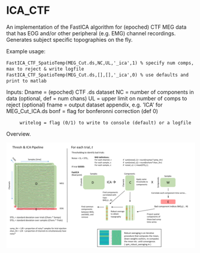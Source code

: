 # ICA_CTF

An implementation of the FastICA algorithm for (epoched) CTF MEG data that has EOG and/or other peripheral (e.g. EMG) channel recordings. Generates subject specific topographies on the fly.

Example usage:
```
FastICA_CTF_SpatioTemp(MEG_Cut.ds,NC,UL,'_ica',1) % specify num comps, max to reject & write logfile
FastICA_CTF_SpatioTemp(MEG_Cut.ds,[],[],'_ica',0) % use defaults and print to matlab
```
 Inputs:
         Dname = (epoched) CTF .ds dataset
         NC    = number of components in data (optional, def = num chans)
         UL    = upper limit on number of comps to reject (optional)
         fname = output dataset appendix, e.g. 'ICA' for MEG_Cut_ICA.ds
         bonf  = flag for bonferonni correction (def 0)
         
         writelog = flag (0/1) to write to console (default) or a logfile

Overview.

![Screenshot](Thresh&ICA.png)
